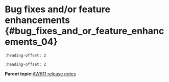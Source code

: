 # Bug fixes and/or feature enhancements {#bug_fixes_and_or_feature_enhancements_04}


```{include} ../topics/firmware_version_18_99_3_p10_5_to_18_99_3_p17_9_0.md
:heading-offset: 2
```

```{include} ../topics/firmware_version_18_99_3_p17_9_to_18_99_3_p21_154_0.md
:heading-offset: 2
```

**Parent topic:**[AW611 release notes](../topics/aw611-release-notes.md)


